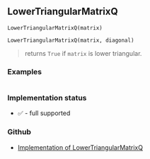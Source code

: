## LowerTriangularMatrixQ

```
LowerTriangularMatrixQ(matrix)
```

```
LowerTriangularMatrixQ(matrix, diagonal)
```

> returns `True` if `matrix` is lower triangular.

### Examples

```

```






### Implementation status

* &#x2705; - full supported

### Github

* [Implementation of LowerTriangularMatrixQ](https://github.com/axkr/symja_android_library/blob/master/symja_android_library/matheclipse-core/src/main/java/org/matheclipse/core/builtin/PredicateQ.java#L587) 
